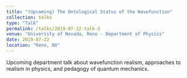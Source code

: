 ```yaml
---
title: "(Upcoming) The Ontological Status of the Wavefunction"
collection: talks
type: "Talk"
permalink: /talks/2019-07-22-talk-5
venue: "University of Nevada, Reno - Department of Physics"
date: 2019-07-22
location: "Reno, NV"
---
```


Upcoming department talk about wavefunction realism, approaches to realism in physics, and pedagogy of quantum mechanics.